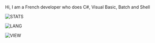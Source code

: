 Hi, I am a French developer who does C#, Visual Basic, Batch and Shell

![STATS](https://github-readme-stats.vercel.app/api?username=dazd-pkz&show_icons=true&count_private=true&theme=gotham)

![LANG](https://github-readme-stats.vercel.app/api/top-langs/?username=dazd-pkz&title_color=279b7f&text_color=bcbcbc&bg_color=0c1014&layout=compact)

![VIEW](https://komarev.com/ghpvc/?username=dazd-pkz&color=279b7f&style=flat)
